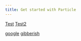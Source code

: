 ```yaml
---
title: Get started with Particle
---
```


<a href="test.html">Test</a>
<a href="test2.html">Test2</a>

[google](http://www.google.com)
[gibberish](http://www.aslkdvjalksdfjlaksdjlakjsdf.asdjfhasdf)
